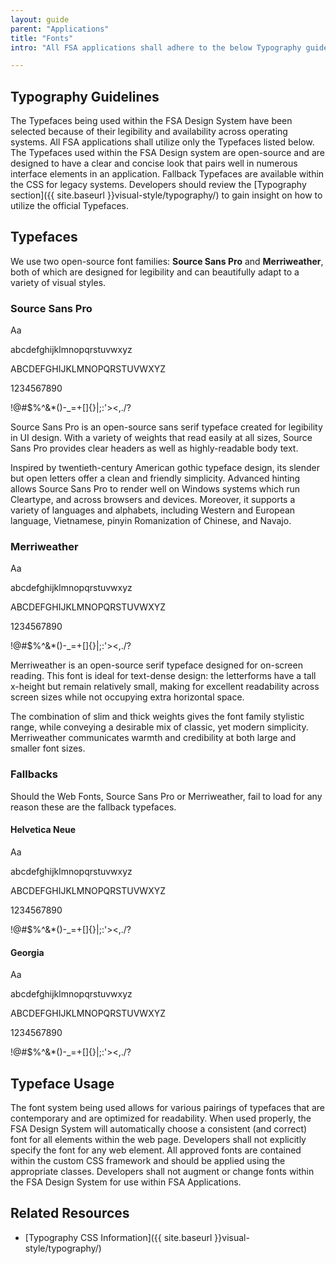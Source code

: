 ```yaml
---
layout: guide
parent: "Applications"
title: "Fonts"
intro: "All FSA applications shall adhere to the below Typography guidelines in order to maintain consistency throughout all agency applications."

---
```


## Typography Guidelines

The Typefaces being used within the FSA Design System have been selected because of their legibility and availability across operating systems. All FSA applications shall utilize only the Typefaces listed below. The Typefaces used within the FSA Design system are open-source and are designed to have a clear and concise look that pairs well in numerous interface elements in an application. Fallback Typefaces are available within the CSS for legacy systems. Developers should review the [Typography section]({{ site.baseurl }}visual-style/typography/) to gain insight on how to utilize the official Typefaces.

## Typefaces

We use two open-source font families: **Source Sans Pro** and **Merriweather**, both of which are designed for legibility and can beautifully adapt to a variety of visual styles.

<div class="fsa-grid">
  <div class="fsa-grid__1 fsa-grid__1/2@l">
    <h3>Source Sans Pro</h3>
    <div class="docs__font fsa-font--sans">
      <p class="docs__font__preview">Aa</p>
      <div class="docs__font__details">
        <p class="docs__font__item">abcdefghijklmnopqrstuvwxyz</p>
        <p class="docs__font__item">ABCDEFGHIJKLMNOPQRSTUVWXYZ</p>
        <p class="docs__font__item">1234567890</p>
        <p class="docs__font__item">!@#$%^&amp;*()-_=+[]{}|;:'&gt;&lt;,./?</p>
      </div>
    </div>
    <p>Source Sans Pro is an open-source sans serif typeface created for legibility in UI design. With a variety of weights that read easily at all sizes, Source Sans Pro provides clear headers as well as highly-readable body text.</p>
    <p>Inspired by twentieth-century American gothic typeface design, its slender but open letters offer a clean and friendly simplicity. Advanced hinting allows Source Sans Pro to render well on Windows systems which run Cleartype, and across browsers and devices. Moreover, it supports a variety of languages and alphabets, including Western and European language, Vietnamese, pinyin Romanization of Chinese, and Navajo.</p>
  </div>
  <div class="fsa-grid__1 fsa-grid__1/2@l">
    <h3>Merriweather</h3>
    <div class="docs__font fsa-font--serif">
      <p class="docs__font__preview">Aa</p>
      <div class="docs__font__details">
        <p class="docs__font__item">abcdefghijklmnopqrstuvwxyz</p>
        <p class="docs__font__item">ABCDEFGHIJKLMNOPQRSTUVWXYZ</p>
        <p class="docs__font__item">1234567890</p>
        <p class="docs__font__item">!@#$%^&amp;*()-_=+[]{}|;:'&gt;&lt;,./?</p>
      </div>
    </div>
    <p>Merriweather is an open-source serif typeface designed for on-screen reading. This font is ideal for text-dense design: the letterforms have a tall x-height but remain relatively small, making for excellent readability across screen sizes while not occupying extra horizontal space.</p>
    <p>The combination of slim and thick weights gives the font family stylistic range, while conveying a desirable mix of classic, yet modern simplicity. Merriweather communicates warmth and credibility at both large and smaller font sizes.</p>
  </div>
</div>

<!--
### Weights

<div class="fsa-grid">
  <div class="fsa-grid__1/3">
    <p class="docs__font__preview docs__font--source-sans-pro">Aa</p>
  </div>
  <div class="fsa-grid__1/3">
    <p class="docs__font__preview docs__font--source-sans-pro docs__font--source-sans-pro-light">Aa</p>
  </div>
  <div class="fsa-grid__1/3">
    <p class="docs__font__preview docs__font--source-sans-pro docs__font--source-sans-pro-bold">Aa</p>
  </div>
</div>

<div class="fsa-grid">
  <div class="fsa-grid__1/3">
    <p class="docs__font__preview docs__font--merriweather">Aa</p>
  </div>
  <div class="fsa-grid__1/3">
    <p class="docs__font__preview docs__font--merriweather docs__font--merriweather-light">Aa</p>
  </div>
  <div class="fsa-grid__1/3">
    <p class="docs__font__preview docs__font--merriweather docs__font--merriweather-bold">Aa</p>
  </div>
</div>
-->

### Fallbacks

Should the Web Fonts, Source Sans Pro or Merriweather, fail to load for any reason these are the fallback typefaces.

<div class="fsa-grid">
  <div class="fsa-grid__1 fsa-grid__1/2@ml">
    <h4>Helvetica Neue</h4>
    <div class="docs__font docs__font--helvetica">
      <p class="docs__font__preview">Aa</p>
      <div class="docs__font__details">
        <p class="docs__font__item">abcdefghijklmnopqrstuvwxyz</p>
        <p class="docs__font__item">ABCDEFGHIJKLMNOPQRSTUVWXYZ</p>
        <p class="docs__font__item">1234567890</p>
        <p class="docs__font__item">!@#$%^&amp;*()-_=+[]{}|;:'&gt;&lt;,./?</p>
      </div>
    </div>
  </div>
  <div class="fsa-grid__1 fsa-grid__1/2@ml">
    <h4>Georgia</h4>
    <div class="docs__font docs__font--georgia">
      <p class="docs__font__preview">Aa</p>
      <div class="docs__font__details">
        <p class="docs__font__item">abcdefghijklmnopqrstuvwxyz</p>
        <p class="docs__font__item">ABCDEFGHIJKLMNOPQRSTUVWXYZ</p>
        <p class="docs__font__item">1234567890</p>
        <p class="docs__font__item">!@#$%^&amp;*()-_=+[]{}|;:'&gt;&lt;,./?</p>
      </div>
    </div>
  </div>
</div>

## Typeface Usage

The font system being used allows for various pairings of typefaces that are contemporary and are optimized for readability. When used properly, the FSA Design System will automatically choose a consistent (and correct) font for all elements within the web page. Developers shall not explicitly specify the font for any web element. All approved fonts are contained within the custom CSS framework and should be applied using the appropriate classes. Developers shall not augment or change fonts within the FSA Design System for use within FSA Applications.

## Related Resources

 * [Typography CSS Information]({{ site.baseurl }}visual-style/typography/)
